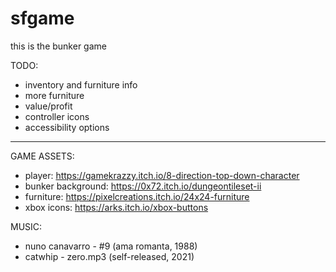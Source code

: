 # sfgame

this is the bunker game

TODO:
- inventory and furniture info
- more furniture
- value/profit
- controller icons
- accessibility options
---
GAME ASSETS:
- player: https://gamekrazzy.itch.io/8-direction-top-down-character
- bunker background: https://0x72.itch.io/dungeontileset-ii
- furniture: https://pixelcreations.itch.io/24x24-furniture
- xbox icons: https://arks.itch.io/xbox-buttons

MUSIC:
- nuno canavarro - #9 (ama romanta, 1988)
- catwhip - zero.mp3 (self-released, 2021)